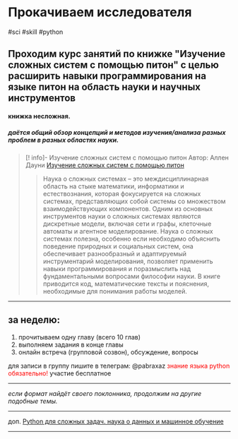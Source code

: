 
# Прокачиваем исследователя

#sci #skill #python


## **Проходим курс занятий по книжке "Изучение сложных систем с помощью питон"** с целью расширить навыки программирования на языке питон на область науки и научных инструментов

#### книжка несложная. 

##### даётся общий обзор концепций и методов изучения/анализа разных проблем в разных областях науки.

>[! info]- Изучение сложных систем с помощью питон
> Автор: Аллен Дауни
> [Изучение сложных систем с помощью питон](Изучение_сложных_систем_с_помощью_Python.pdf)
> 
> > Наука о сложных системах – это междисциплинарная область на стыке математики, информатики и естествознания, которая фокусируется на сложных системах, представляющих собой системы со множеством взаимодействующих компонентов.
> > Одним из основных инструментов науки о сложных системах являются дискретные модели, включая сети и графы, клеточные автоматы и агентное моделирование.
> > Наука о сложных системах полезна, особенно если необходимо объяснить поведение природных и социальных систем, она обеспечивает разнообразный и адаптируемый инструментарий моделирования, позволяет применить навыки программирования и поразмыслить над фундаментальными вопросами философии науки. В книге приводится код, математические тексты и пояснения, необходимые для понимания работы моделей.
> > 

---

## за неделю:
1. прочитываем одну главу (всего 10 глав)
2. выполняем задания в конце главы
3. онлайн встреча (групповой созвон), обсуждение, вопросы

для записи в группу пишите в телеграм: @pabraxaz
<font color="#ff0000">знание языка python обязательно!</font>
участие бесплатное

---

*если формат найдёт своего поклонника, продолжим на другие подобные темы.*

---

доп. [Python для сложных задач. наука о данных и машинное обучение](Python_для_сложных_задач_наука_о_данных_и_машинное_обучение_PDFDrive.pdf)

---
